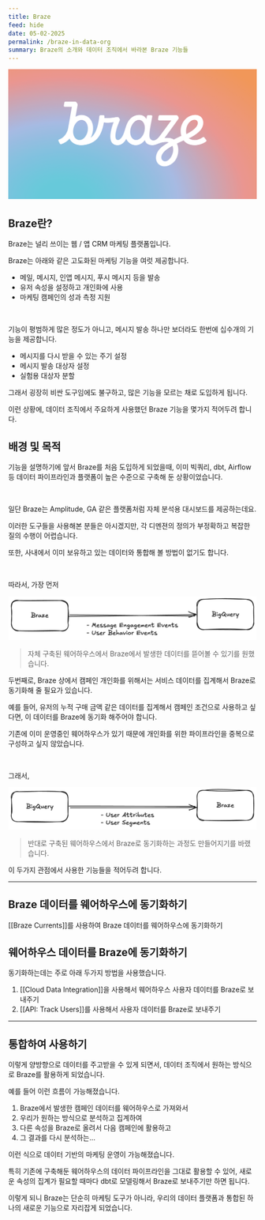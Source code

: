 ```yaml
---
title: Braze
feed: hide
date: 05-02-2025
permalink: /braze-in-data-org
summary: Braze의 소개와 데이터 조직에서 바라본 Braze 기능들
---
```


![Braze Logo](/assets/img/braze-in-data-org/braze.png "Braze Logo")

## Braze란?

Braze는 널리 쓰이는 웹 / 앱 CRM 마케팅 플랫폼입니다.

Braze는 아래와 같은 고도화된 마케팅 기능을 여럿 제공합니다.
- 메일, 메시지, 인앱 메시지, 푸시 메시지 등을 발송
- 유저 속성을 설정하고 개인화에 사용
- 마케팅 캠페인의 성과 측정 지원

<br/>

기능이 평범하게 많은 정도가 아니고, 메시지 발송 하나만 보더라도 한번에 십수개의 기능을 제공합니다.
- 메시지를 다시 받을 수 있는 주기 설정
- 메시지 발송 대상자 설정
- 실험용 대상자 분할

그래서 굉장히 비싼 도구임에도 불구하고, 많은 기능을 모르는 채로 도입하게 됩니다.

이런 상황에, 데이터 조직에서 주요하게 사용했던 Braze 기능을 몇가지 적어두려 합니다.

## 배경 및 목적
기능을 설명하기에 앞서 Braze를 처음 도입하게 되었을때,
이미 빅쿼리, dbt, Airflow 등 데이터 파이프라인과 플랫폼이 높은 수준으로 구축해 둔 상황이었습니다.

<br/>

일단 Braze는 Amplitude, GA 같은 플랫폼처럼 자체 분석용 대시보드를 제공하는데요.

이러한 도구들을 사용해본 분들은 아시겠지만, 각 디멘젼의 정의가 부정확하고 복잡한 질의 수행이 어렵습니다.

또한, 사내에서 이미 보유하고 있는 데이터와 통합해 볼 방법이 없기도 합니다.

<br/>

따라서, 가장 먼저

![Braze to BigQuery](/assets/img/braze-in-data-org/braze-to-bigquery.png "Braze to BigQuery")

> 자체 구축된 웨어하우스에서 Braze에서 발생한 데이터를 뜯어볼 수 있기를 원했습니다.

두번째로, Braze 상에서 캠페인 개인화를 위해서는 서비스 데이터를 집계해서 Braze로 동기화해 줄 필요가 있습니다.

예를 들어, 유저의 누적 구매 금액 같은 데이터를 집계해서 캠페인 조건으로 사용하고 싶다면, 이 데이터를 Braze에 동기화 해주어야 합니다.

기존에 이미 운영중인 웨어하우스가 있기 때문에 개인화를 위한 파이프라인을 중복으로 구성하고 싶지 않았습니다.

<br/>

그래서,

![BigQuery to Braze](/assets/img/braze-in-data-org/bigquery-to-braze.png "BigQuery to Braze")

> 반대로 구축된 웨어하우스에서 Braze로 동기화하는 과정도 만들어지기를 바랬습니다.

이 두가지 관점에서 사용한 기능들을 적어두려 합니다.

---

## Braze 데이터를 웨어하우스에 동기화하기

[[Braze Currents]]를 사용하여 Braze 데이터를 웨어하우스에 동기화하기

## 웨어하우스 데이터를 Braze에 동기화하기

동기화하는데는 주로 아래 두가지 방법을 사용했습니다.

1. [[Cloud Data Integration]]을 사용해서 웨어하우스 사용자 데이터를 Braze로 보내주기
2. [[API: Track Users]]를 사용해서 사용자 데이터를 Braze로 보내주기

---

## 통합하여 사용하기

이렇게 양방향으로 데이터를 주고받을 수 있게 되면서, 데이터 조직에서 원하는 방식으로 Braze를 활용하게 되었습니다.

예를 들어 이런 흐름이 가능해졌습니다.

1. Braze에서 발생한 캠페인 데이터를 웨어하우스로 가져와서
2. 우리가 원하는 방식으로 분석하고 집계하여
3. 다른 속성을 Braze로 올려서 다음 캠페인에 활용하고
4. 그 결과를 다시 분석하는...

이런 식으로 데이터 기반의 마케팅 운영이 가능해졌습니다.

특히 기존에 구축해둔 웨어하우스의 데이터 파이프라인을 그대로 활용할 수 있어, 새로운 속성의 집계가 필요할 때마다 dbt로 모델링해서 Braze로 보내주기만 하면 됩니다.

이렇게 되니 Braze는 단순히 마케팅 도구가 아니라, 우리의 데이터 플랫폼과 통합된 하나의 새로운 기능으로 자리잡게 되었습니다.
